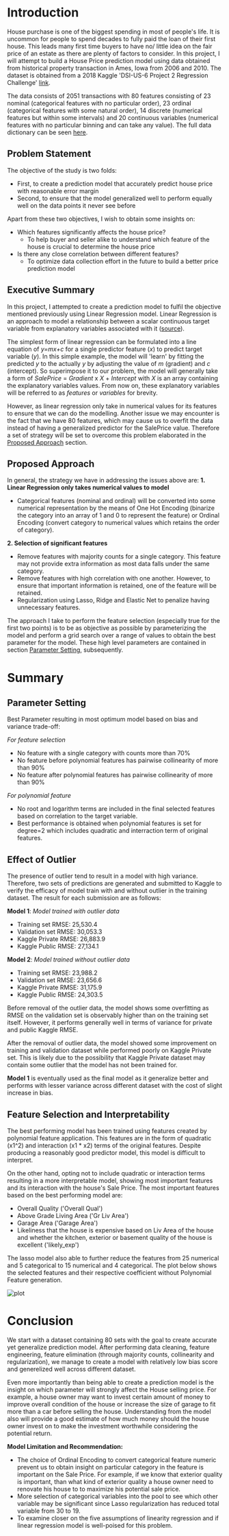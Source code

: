 # Introduction

House purchase is one of the biggest spending in most of people's life. It is uncommon for people to spend decades to fully paid the loan of their first house. This leads many first time buyers to have no/ little idea on the fair price of an estate as there are plenty of factors to consider. In this project, I will attempt to build a House Price prediction model using data obtained from historical property transaction in Ames, Iowa from 2006 and 2010. The dataset is obtained from a 2018 Kaggle 'DSI-US-6 Project 2 Regression Challenge' [link](https://www.kaggle.com/c/dsi-us-6-project-2-regression-challenge).

The data consists of 2051 transactions with 80 features consisting of 23 nominal (categorical features with no particular order), 23 ordinal (categorical features with some natural order), 14 discrete (numerical features but within some intervals) and 20 continuous variables (numerical features with no particular binning and can take any value). The full data dictionary can be seen [here](http://jse.amstat.org/v19n3/decock/DataDocumentation.txt).

## Problem Statement

The objective of the study is two folds:
- First, to create a prediction model that accurately predict house price with reasonable error margin
- Second, to ensure that the model generalized well to perform equally well on the data points it never see before

Apart from these two objectives, I wish to obtain some insights on:
- Which features significantly affects the house price?
    - To help buyer and seller alike to understand which feature of the house is crucial to determine the house price
- Is there any close correlation between different features?
    - To optimize data collection effort in the future to build a better price prediction model

## Executive Summary

In this project, I attempted to create a prediction model to fulfil the objective mentioned previously using Linear Regression model. Linear Regression is an approach to model a relationship between a scalar continuous target variable from explanatory variables associated with it ([source](https://en.wikipedia.org/wiki/Linear_regression)).

The simplest form of linear regression can be formulated into a line equation of *y=mx+c* for a single predictor feature (*x*) to predict target variable (*y*). In this simple example, the model will 'learn' by fitting the predicted *y* to the actually *y* by adjusting the value of *m* (gradient) and *c* (intercept). So superimpose it to our problem, the model will generally take a form of *SalePrice* = *Gradient* x *X* + *Intercept* with *X* is an array containing the explanatory variables values. From now on, these explanatory variables will be referred to as *features* or *variables* for brevity.

However, as linear regression only take in numerical values for its features to ensure that we can do the modelling. Another issue we may encounter is the fact that we have 80 features, which may cause us to overfit the data instead of having a generalized predictor for the SalePrice value. Therefore a set of strategy will be set to overcome this problem elaborated in the [Proposed Approach](#Proposed-Approach) section.

## Proposed Approach

In general, the strategy we have in addressing the issues above are:
**1. Linear Regression only takes numerical values to model**
- Categorical features (nominal and ordinal) will be converted into some numerical representation by the means of One Hot Encoding (binarize the category into an array of 1 and 0 to represent the feature) or Ordinal Encoding (convert category to numerical values which retains the order of category).

**2. Selection of significant features**
- Remove features with majority counts for a single category. This feature may not provide extra information as most data falls under the same category.
- Remove features with high correlation with one another. However, to ensure that important information is retained, one of the feature will be retained.
- Regularization using Lasso, Ridge and Elastic Net to penalize having unnecessary features.

The approach I take to perform the feature selection (especially true for the first two points) is to be as objective as possible by parameterizing the model and perform a grid search over a range of values to obtain the best parameter for the model. These high level parameters are contained in section [Parameter Setting](#Parameter-Setting), subsequently.

# Summary

## Parameter Setting

Best Parameter resulting in most optimum model based on bias and variance trade-off:

*For feature selection*
- No feature with a single category with counts more than 70%
- No feature before polynomial features has pairwise collinearity of more than 90%
- No feature after polynomial features has pairwise collinearity of more than 90%<br>

*For polynomial feature*
- No root and logarithm terms are included in the final selected features based on correlation to the target variable.
- Best performance is obtained when polynomial features is set for degree=2 which includes quadratic and interraction term of original features.

## Effect of Outlier

The presence of outlier tend to result in a model with high variance. Therefore, two sets of predictions are generated and submitted to Kaggle to verify the efficacy of model train with and without outlier in the training dataset. The result for each submission are as follows:

**Model 1**: *Model trained with outlier data*
- Training set RMSE: 25,530.4
- Validation set RMSE: 30,053.3
- Kaggle Private RMSE: 26,883.9
- Kaggle Public RMSE: 27,134.1

**Model 2**: *Model trained without outlier data*
- Training set RMSE: 23,988.2
- Validation set RMSE: 23,656.6
- Kaggle Private RMSE: 31,175.9
- Kaggle Public RMSE: 24,303.5

Before removal of the outlier data, the model shows some overfitting as RMSE on the validation set is observably higher than on the training set itself. However, it performs generally well in terms of variance for private and public Kaggle RMSE.

After the removal of outlier data, the model showed some improvement on training and validation dataset while performed poorly on Kaggle Private set. This is likely due to the possibility that Kaggle Private dataset may contain some outlier that the model has not been trained for.

**Model 1** is eventually used as the final model as it generalize better and performs with lesser variance across different dataset with the cost of slight increase in bias.

## Feature Selection and Interpretability

The best performing model has been trained using features created by polynomial feature application. This features are in the form of quadratic (x1^2) and interaction (x1 * x2) terms of the original features. Despite producing a reasonably good predictor model, this model is difficult to interpret.

On the other hand, opting not to include quadratic or interaction terms resulting in a more interpretable model, showing most important features and its interaction with the house's Sale Price. The most important features based on the best performing model are:
- Overall Quality ('Overall Qual')
- Above Grade Living Area ('Gr Liv Area')
- Garage Area ('Garage Area')
- Likeliness that the house is expensive based on Liv Area of the house and whether the kitchen, exterior or basement quality of the house is excellent ('likely_exp')

The lasso model also able to further reduce the features from 25 numerical and 5 categorical to 15 numerical and 4 categorical. The plot below shows the selected features and their respective coefficient without Polynomial Feature generation.

![plot](./pics/coef_plot.png)

# Conclusion

We start with a dataset containing 80 sets with the goal to create accurate yet generalize prediction model. After performing data cleaning, feature engineering, feature elimination (through majority counts, collinearity and regularization), we manage to create a model with relatively low bias score and generelized well across different dataset.

Even more importantly than being able to create a prediction model is the insight on which parameter will strongly affect the House selling price. For example, a house owner may want to invest certain amount of money to improve overall condition of the house or increase the size of garage to fit more than a car before selling the house. Understanding from the model also will provide a good estimate of how much money should the house owner invest on to make the investment worthwhile considering the potential return.

**Model Limitation and Recommendation:**
- The choice of Ordinal Encoding to convert categorical feature numeric prevent us to obtain insight on particular category in the feature is important on the Sale Price. For example, if we know that exterior quality is important, than what kind of exterior quality a house owner need to renovate his house to to maximize his potential sale price.
- More selection of categorical variables into the pool to see which other variable may be significant since Lasso regularization has reduced total variable from 30 to 19.
- To examine closer on the five assumptions of linearity regression and if linear regression model is well-poised for this problem.
